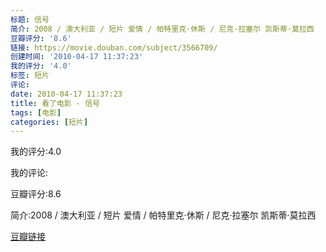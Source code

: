 ```yaml
---
标题: 信号
简介: 2008 / 澳大利亚 / 短片 爱情 / 帕特里克·休斯 / 尼克·拉塞尔 凯斯蒂·莫拉西
豆瓣评分: '8.6'
链接: https://movie.douban.com/subject/3566709/
创建时间: '2010-04-17 11:37:23'
我的评分: '4.0'
标签: 短片
评论:
date: 2010-04-17 11:37:23
title: 看了电影 - 信号
tags: [电影]
categories: [短片]
---
```


我的评分:4.0

我的评论:

豆瓣评分:8.6

简介:2008 / 澳大利亚 / 短片 爱情 / 帕特里克·休斯 / 尼克·拉塞尔 凯斯蒂·莫拉西

[豆瓣链接](https://movie.douban.com/subject/3566709/)

